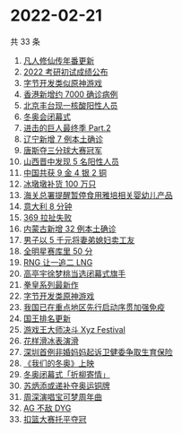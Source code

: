 # 2022-02-21

共 33 条

<!-- BEGIN ZHIHUSEARCH -->
<!-- 最后更新时间 Mon Feb 21 2022 23:13:37 GMT+0800 (China Standard Time) -->
1. [凡人修仙传年番更新](https://www.zhihu.com/search?q=凡人修仙传)
1. [2022 考研初试成绩公布](https://www.zhihu.com/search?q=考研成绩)
1. [字节开发类似原神游戏](https://www.zhihu.com/search?q=原神)
1. [香港新增约 7000 确诊病例](https://www.zhihu.com/search?q=香港疫情)
1. [北京丰台现一核酸阳性人员](https://www.zhihu.com/search?q=北京丰台)
1. [冬奥会闭幕式](https://www.zhihu.com/search?q=冬奥会闭幕式)
1. [进击的巨人最终季 Part.2](https://www.zhihu.com/search?q=进击的巨人)
1. [辽宁新增 7 例本土确诊](https://www.zhihu.com/search?q=辽宁新增)
1. [唐斯夺三分球大赛冠军](https://www.zhihu.com/search?q=三分球大赛)
1. [山西晋中发现 5 名阳性人员](https://www.zhihu.com/search?q=山西阳性)
1. [中国共获 9 金 4 银 2 铜](https://www.zhihu.com/search?q=冬奥会闭幕)
1. [冰墩墩补货 100 万只](https://www.zhihu.com/search?q=冰墩墩补货)
1. [海关总署提醒暂停食用雅培相关婴幼儿产品](https://www.zhihu.com/search?q=雅培)
1. [意大利 8 分钟](https://www.zhihu.com/search?q=意大利八分钟)
1. [369 拉扯失败](https://www.zhihu.com/search?q=tes)
1. [内蒙古新增 32 例本土确诊](https://www.zhihu.com/search?q=内蒙古新增)
1. [男子以 5 千元将妻弟媳妇卖工友](https://www.zhihu.com/search?q=男子将妻弟媳妇卖给工友)
1. [全明星赛库里 50 分](https://www.zhihu.com/search?q=全明星)
1. [RNG 让一追二 LNG](https://www.zhihu.com/search?q=rng)
1. [高亭宇徐梦桃当选闭幕式旗手](https://www.zhihu.com/search?q=闭幕式旗手)
1. [拳皇系列最新作](https://www.zhihu.com/search?q=拳皇)
1. [字节开发类原神游戏](https://www.zhihu.com/search?q=原神)
1. [我国已在重点地区先行启动序贯加强免疫](https://www.zhihu.com/search?q=序贯加强免疫)
1. [国王排名更新](https://www.zhihu.com/search?q=国王排名)
1. [游戏王大师决斗 Xyz Festival](https://www.zhihu.com/search?q=游戏王)
1. [花样滑冰表演滑](https://www.zhihu.com/search?q=表演滑)
1. [深圳首例非婚妈妈起诉卫健委争取生育保险](https://www.zhihu.com/search?q=非婚妈妈争取生育保险)
1. [《我们的冬奥》上映](https://www.zhihu.com/search?q=我们的冬奥)
1. [冬奥闭幕式「折柳寄情」](https://www.zhihu.com/search?q=折柳寄情)
1. [苏炳添或递补夺奥运铜牌](https://www.zhihu.com/search?q=苏炳添)
1. [周深演唱宝可梦周年曲](https://www.zhihu.com/search?q=宝可梦)
1. [AG 不敌 DYG](https://www.zhihu.com/search?q=ag)
1. [扣篮大赛托平夺冠](https://www.zhihu.com/search?q=扣篮大赛)
<!-- END ZHIHUSEARCH -->
